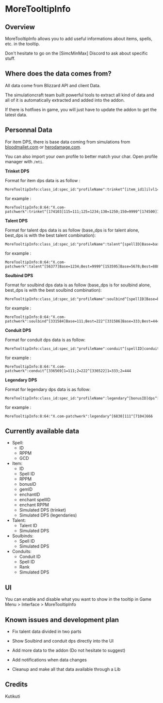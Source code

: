 # MoreTooltipInfo

## Overview
MoreTooltipInfo allows you to add useful informations about items, spells, etc. in the tooltip. 

Don't hesitate to go on the [SimcMinMax] Discord to ask about specific stuff.


## Where does the data comes from?
All data come from Blizzard API and client Data.

The simulationcraft team built powerful tools to extract all kind of data and all of it is automatically extracted and added into the addon.

If there is hotfixes in game, you will just have to update the addon to get the latest data.

## Personnal Data
For item DPS, there is base data coming from simulations from [bloodmallet.com](https://bloodmallet.com/) or [herodamage.com](https://www.herodamage.com/).

You can also import your own profile to better match your char. Open profile manager with `/mti`.

**Trinket DPS**

Format for item dps data is as follow :
```
MoreTooltipInfo:class_id:spec_id:"profileName":trinket^[item_id1]ilvl1=dps1;ilvl2=dps2;ilvl3=dps3^[item_id2]ilvl4=dps4;ilvl5=dps5;ilvl6=dps6
```

for example :
```
MoreTooltipInfo:8:64:"X.com-patchwerk":trinket^[174103]115=111;125=1234;130=1250;150=9999^[174500]115=111;125=123;130=456;135=789
```

**Talent DPS**

Format for talent dps data is as follow (base_dps is for talent alone, best_dps is with the best talent combination):
```
MoreTooltipInfo:class_id:spec_id:"profileName":talent^[spellID]Base=base_dps;Best=best_dps^[spellID2]Base=base_dps2;Best=best_dps2
```

for example :
```
MoreTooltipInfo:8:64:"X.com-patchwerk":talent^[56377]Base=1234;Best=9999^[153595]Base=5678;Best=8888
```

**Soulbind DPS**

Format for soulbind dps data is as follow (base_dps is for soulbind alone, best_dps is with the best soulbind combination):
```
MoreTooltipInfo:class_id:spec_id:"profileName":soulbind^[spellID]Base=base_dps;Best=best_dps^[spellID]Base=base_dps;Best=best_dps
```

for example :
```
MoreTooltipInfo:8:64:"X.com-patchwerk":soulbind^[331584]Base=111;Best=222^[331586]Base=333;Best=444
```

**Conduit DPS**

Format for conduit dps data is as follow:
```
MoreTooltipInfo:class_id:spec_id:"profileName":conduit^[spellID]conduit_rank=dps1;conduit_rank2=dps2^[spellID]conduit_rank=dps3;conduit_rank2=dps4
```

for example :
```
MoreTooltipInfo:8:64:"X.com-patchwerk":conduit^[336569]1=111;2=222^[336522]1=333;2=444
```

**Legendary DPS**

Format for legendary dps data is as follow:
```
MoreTooltipInfo:class_id:spec_id:"profileName":legendary^[bonusID]dps^[bonusID2]dps2
```

for example :
```
MoreTooltipInfo:8:64:"X.com-patchwerk":legendary^[6830]111^[7104]666
```

## Currently available data
- Spell:
  - ID
  - RPPM
  - GCD
- Item:
  - ID
  - Spell ID
  - RPPM
  - bonusID
  - gemID
  - enchantID
  - enchant spellID
  - enchant RPPM
  - Simulated DPS (trinket)
  - Simulated DPS (legendaries)
- Talent:
  - Talent ID
  - Simulated DPS
- Soulbinds:
  - Spell ID
  - Simulated DPS
- Conduits:
  - Conduit ID
  - Spell ID
  - Rank
  - Simulated DPS

## UI
You can enable and disable what you want to show in the tooltip in Game Menu > Interface > MoreTooltipInfo
 
## Known issues and development plan
- Fix talent data divided in two parts

- Show Soulbind and conduit dps directly into the UI

- Add more data to the addon (Do not hesitate to suggest)

- Add notifications when data changes

- Cleanup and make all that data available through a Lib


## Credits
Kutikuti